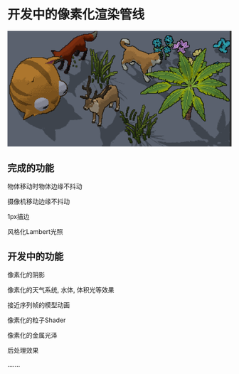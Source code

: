 # 开发中的像素化渲染管线
![Alt text](image.png)

## 完成的功能

物体移动时物体边缘不抖动

摄像机移动边缘不抖动

1px描边

风格化Lambert光照

## 开发中的功能

像素化的阴影 

像素化的天气系统, 水体, 体积光等效果

接近序列帧的模型动画

像素化的粒子Shader

像素化的金属光泽

后处理效果

.......